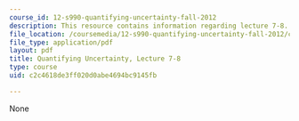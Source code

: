 ```yaml
---
course_id: 12-s990-quantifying-uncertainty-fall-2012
description: This resource contains information regarding lecture 7-8.
file_location: /coursemedia/12-s990-quantifying-uncertainty-fall-2012/c2c4618de3ff020d0abe4694bc9145fb_MIT12_S990F12_lec7-8.pdf
file_type: application/pdf
layout: pdf
title: Quantifying Uncertainty, Lecture 7-8
type: course
uid: c2c4618de3ff020d0abe4694bc9145fb

---
```

None